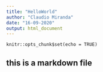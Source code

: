 ```yaml
---
title: "HelloWorld"
author: "Claudio Miranda"
date: "16-09-2020"
output: html_document
---
```


```{r setup, include=FALSE}
knitr::opts_chunk$set(echo = TRUE)
```

## this is a markdown file
